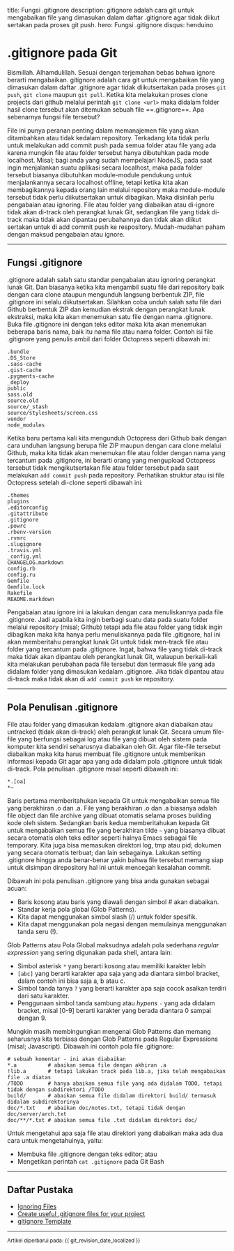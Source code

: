 title: Fungsi .gitignore
description: gitignore adalah cara git untuk mengabaikan file yang dimasukan dalam daftar .gitignore agar tidak diikut sertakan pada proses git push.
hero: Fungsi .gitignore
disqus: henduino

# .gitignore pada Git

Bismillah. Alhamdulillah. Sesuai dengan terjemahan bebas bahwa ignore berarti mengabaikan. gitignore adalah cara git untuk mengabaikan file yang dimasukan dalam daftar .gitignore agar tidak diikutsertakan pada proses `git push`, `git clone` maupun `git pull`. Ketika kita melakukan proses clone projects dari github melalui perintah `git clone <url>` maka didalam folder hasil clone tersebut akan ditemukan sebuah file ==.gitignore==. Apa sebenarnya fungsi file tersebut?

File ini punya peranan penting dalam memanajemen file yang akan ditambahkan atau tidak kedalam repository. Terkadang kita tidak perlu untuk melakukan add commit push pada semua folder atau file yang ada karena mungkin file atau folder tersebut hanya dibutuhkan pada mode localhost. Misal; bagi anda yang sudah mempelajari NodeJS, pada saat ingin menjalankan suatu aplikasi secara localhost, maka pada folder tersebut biasanya dibutuhkan module-module pendukung untuk menjalankannya secara localhost offline, tetapi ketika kita akan membagikannya kepada orang lain melalui repository maka module-module tersebut tidak perlu diikutsertakan untuk dibagikan. Maka disinilah perlu pengabaian atau ignoring. File atau folder yang diabaikan atau di-ignore tidak akan di-track oleh perangkat lunak Git, sedangkan file yang tidak di-track maka tidak akan dipantau perubahannya dan tidak akan diikut sertakan untuk di add commit push ke respository. Mudah-mudahan paham dengan maksud pengabaian atau ignore.

***

## Fungsi .gitignore

.gitignore adalah salah satu standar pengabaian atau ignoring perangkat lunak Git. Dan biasanya ketika kita mengambil suatu file dari repository baik dengan cara clone ataupun mengunduh langsung berbentuk ZIP, file .gitignore ini selalu diikutsertakan. Silahkan coba unduh salah satu file dari Github berbentuk ZIP dan kemudian ekstrak dengan perangkat lunak ekstraksi, maka kita akan menemukan satu file dengan nama .gitignore. Buka file .gitignore ini dengan teks editor maka kita akan menemukan beberapa baris nama, baik itu nama file atau nama folder. Contoh isi file .gitignore yang penulis ambil dari folder Octopress seperti dibawah ini:

```
.bundle
.DS_Store
.sass-cache
.gist-cache
.pygments-cache
_deploy
public
sass.old
source.old
source/_stash
source/stylesheets/screen.css
vendor
node_modules
```

Ketika baru pertama kali kita mengunduh Octopress dari Github baik dengan cara unduhan langsung berupa file ZIP maupun dengan cara clone melalui Github, maka kita tidak akan menemukan file atau folder dengan nama yang tercantum pada .gitignore, ini berarti orang yang mengupload Octopress tersebut tidak mengikutsertakan file atau folder tersebut pada saat melakukan `add commit push` pada repository. Perhatikan struktur atau isi file Octopress setelah di-clone seperti dibawah ini:

```
.themes
plugins
.editorconfig
.gitattribute
.gitignore
.powrc
.rbenv-version
.rvmrc
.slugignore
.travis.yml
_config.yml
CHANGELOG.markdown
config.rb
config.ru
Gemfile
Gemfile.lock
Rakefile
README.markdown
```

Pengabaian atau ignore ini ia lakukan dengan cara menuliskannya pada file .gitignore. Jadi apabila kita ingin berbagi suatu data pada suatu folder melalui repository (misal; Github) tetapi ada file atau folder yang tidak ingin dibagikan maka kita hanya perlu menuliskannya pada file .gitignore, hal ini akan memberitahu perangkat lunak Git untuk tidak men-track file atau folder yang tercantum pada .gitignore. Ingat, bahwa file yang tidak di-track maka tidak akan dipantau oleh perangkat lunak Git, walaupun berkali-kali kita melakukan perubahan pada file tersebut dan termasuk file yang ada didalam folder yang dimasukan kedalam .gitignore. Jika tidak dipantau atau di-track maka tidak akan di `add commit push` ke repository.

***

## Pola Penulisan .gitignore

File atau folder yang dimasukan kedalam .gitignore akan diabaikan atau untracked (tidak akan di-track) oleh perangkat lunak Git. Secara umum file-file yang berfungsi sebagai log atau file yang dibuat oleh sistem pada komputer kita sendiri seharusnya diabaikan oleh Git. Agar file-file tersebut diabaikan maka kita harus membuat file .gitignore untuk memberikan informasi kepada Git agar apa yang ada didalam pola .gitignore untuk tidak di-track. Pola penulisan .gitignore misal seperti dibawah ini:

```
*.[oa]
*~
```

Baris pertama memberitahukan kepada Git untuk mengabaikan semua file yang berakhiran .o dan .a. File yang berakhiran .o dan .a biasanya adalah file object dan file archive yang dibuat otomatis selama proses building kode oleh sistem. Sedangkan baris kedua memberitahukan kepada Git untuk mengabaikan semua file yang berakhiran tilde `~` yang biasanya dibuat secara otomatis oleh teks editor seperti halnya Emacs sebagai file temporary. Kita juga bisa memasukan direktori log, tmp atau pid; dokumen yang secara otomatis terbuat; dan lain sebagainya. Lakukan setting .gitignore hingga anda benar-benar yakin bahwa file tersebut memang siap untuk disimpan direpository hal ini untuk mencegah kesalahan commit.

Dibawah ini pola penulisan .gitignore yang bisa anda gunakan sebagai acuan:

* Baris kosong atau baris yang diawali dengan simbol # akan diabaikan.
* Standar kerja pola global (Glob Patterns).
* Kita dapat menggunakan simbol slash (/) untuk folder spesifik.
* Kita dapat menggunakan pola negasi dengan memulainya menggunakan tanda seru (!).

Glob Patterns atau Pola Global maksudnya adalah pola sederhana *regular expression* yang sering digunakan pada shell, antara lain:

* Simbol asterisk `*` yang berarti kosong atau memiliki karakter lebih
* `[abc]` yang berarti karakter apa saja yang ada diantara simbol bracket, dalam contoh ini bisa saja a, b atau c.
* Simbol tanda tanya `?` yang berarti karakter apa saja cocok asalkan terdiri dari satu karakter.
* Penggunaan simbol tanda sambung atau *hypens* `-` yang ada didalam bracket, misal [0-9] berarti karakter yang berada diantara 0 sampai dengan 9.

Mungkin masih membingungkan mengenai Glob Patterns dan memang seharusnya kita terbiasa dengan Glob Patterns pada Regular Expressions (misal; Javascript).
Dibawah ini contoh pola file .gitignore:

```
# sebuah komentar - ini akan diabaikan
*.a          # abaikan semua file dengan akhiran .a
!lib.a       # tetapi lakukan track pada lib.a, jika telah mengabaikan file .a diatas
/TODO        # hanya abaikan semua file yang ada didalam TODO, tetapi tidak dengan subdirektori /TODO
build/       # abaikan semua file didalam direktori build/ termasuk didalam subdirektorinya
doc/*.txt    # abaikan doc/notes.txt, tetapi tidak dengan doc/server/arch.txt
doc/**/*.txt # abaikan semua file .txt didalam direktori doc/
```

Untuk mengetahui apa saja file atau direktori yang diabaikan maka ada dua cara untuk mengetahuinya, yaitu:

* Membuka file .gitignore dengan teks editor; atau
* Mengetikan perintah `cat .gitignore` pada Git Bash

***

## Daftar Pustaka

* [Ignoring Files][1]
* [Create useful .gitignore files for your project][2]
* [gitignore Template][3]

[1]: https://git-scm.com/book/en/v2/Git-Basics-Recording-Changes-to-the-Repository#Ignoring-Files
[2]: https://www.toptal.com/developers/gitignore
[3]: https://github.com/github/gitignore

***

<small>Artikel diperbarui pada: {{ git_revision_date_localized }}</small>